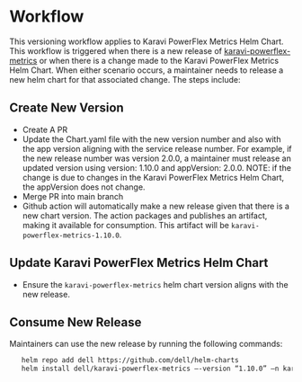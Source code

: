 # Workflow
This versioning workflow applies to Karavi PowerFlex Metrics Helm Chart. This workflow is triggered when there is a new release of [karavi-powerflex-metrics](https://github.com/dell/karavi-powerflex-metrics) or when there is a change made to the Karavi PowerFlex Metrics Helm Chart. When either scenario occurs, a maintainer needs to release a new helm chart for that associated change. The steps include:
## Create New Version
* Create A PR
* Update the Chart.yaml file with the new version number and also with the app version aligning with the service release number. For example, if the new release number  was version 2.0.0, a maintainer must release an updated version using version: 1.10.0  and appVersion: 2.0.0. NOTE: if the change is due to changes in the Karavi PowerFlex Metrics Helm Chart, the appVersion does not change.
* Merge PR into main branch
* Github action will automatically make a new release given that there is a new chart version. The action packages and publishes an artifact,  making it available for consumption. This artifact will be `karavi-powerflex-metrics-1.10.0`.

## Update Karavi PowerFlex Metrics Helm Chart
* Ensure the `karavi-powerflex-metrics` helm chart version aligns with the new release.

## Consume New Release
Maintainers can use the new release by running the following commands:

```bash
   helm repo add dell https://github.com/dell/helm-charts
   helm install dell/karavi-powerflex-metrics –-version “1.10.0” –n karavi-powerflex-metrics

   ```